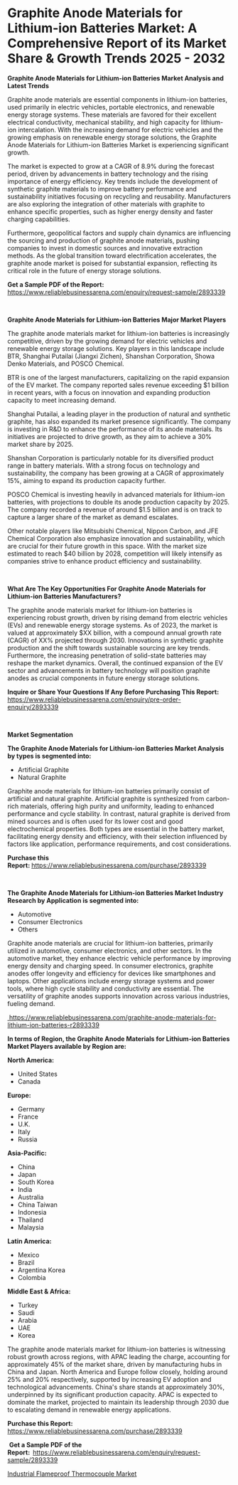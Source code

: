 <p><h1>Graphite Anode Materials for Lithium-ion Batteries Market: A Comprehensive Report of its Market Share & Growth Trends 2025 - 2032</h1></p><p><strong>Graphite Anode Materials for Lithium-ion Batteries Market Analysis and Latest Trends</strong></p>
<p><p>Graphite anode materials are essential components in lithium-ion batteries, used primarily in electric vehicles, portable electronics, and renewable energy storage systems. These materials are favored for their excellent electrical conductivity, mechanical stability, and high capacity for lithium-ion intercalation. With the increasing demand for electric vehicles and the growing emphasis on renewable energy storage solutions, the Graphite Anode Materials for Lithium-ion Batteries Market is experiencing significant growth.</p><p>The market is expected to grow at a CAGR of 8.9% during the forecast period, driven by advancements in battery technology and the rising importance of energy efficiency. Key trends include the development of synthetic graphite materials to improve battery performance and sustainability initiatives focusing on recycling and reusability. Manufacturers are also exploring the integration of other materials with graphite to enhance specific properties, such as higher energy density and faster charging capabilities.</p><p>Furthermore, geopolitical factors and supply chain dynamics are influencing the sourcing and production of graphite anode materials, pushing companies to invest in domestic sources and innovative extraction methods. As the global transition toward electrification accelerates, the graphite anode market is poised for substantial expansion, reflecting its critical role in the future of energy storage solutions.</p></p>
<p><strong>Get a Sample PDF of the Report:&nbsp;</strong> <a href="https://www.reliablebusinessarena.com/enquiry/request-sample/2893339?utm_campaign=2928&utm_medium=2&utm_source=Github&utm_content=ia&utm_term=15032025&utm_id=graphite-anode-materials-for-lithium-ion-batteries">https://www.reliablebusinessarena.com/enquiry/request-sample/2893339</a></p>
<p>&nbsp;</p>
<p><strong>Graphite Anode Materials for Lithium-ion Batteries Major Market Players</strong></p>
<p><p>The graphite anode materials market for lithium-ion batteries is increasingly competitive, driven by the growing demand for electric vehicles and renewable energy storage solutions. Key players in this landscape include BTR, Shanghai Putailai (Jiangxi Zichen), Shanshan Corporation, Showa Denko Materials, and POSCO Chemical.</p><p>BTR is one of the largest manufacturers, capitalizing on the rapid expansion of the EV market. The company reported sales revenue exceeding $1 billion in recent years, with a focus on innovation and expanding production capacity to meet increasing demand. </p><p>Shanghai Putailai, a leading player in the production of natural and synthetic graphite, has also expanded its market presence significantly. The company is investing in R&D to enhance the performance of its anode materials. Its initiatives are projected to drive growth, as they aim to achieve a 30% market share by 2025.</p><p>Shanshan Corporation is particularly notable for its diversified product range in battery materials. With a strong focus on technology and sustainability, the company has been growing at a CAGR of approximately 15%, aiming to expand its production capacity further.</p><p>POSCO Chemical is investing heavily in advanced materials for lithium-ion batteries, with projections to double its anode production capacity by 2025. The company recorded a revenue of around $1.5 billion and is on track to capture a larger share of the market as demand escalates.</p><p>Other notable players like Mitsubishi Chemical, Nippon Carbon, and JFE Chemical Corporation also emphasize innovation and sustainability, which are crucial for their future growth in this space. With the market size estimated to reach $40 billion by 2028, competition will likely intensify as companies strive to enhance product efficiency and sustainability.</p></p>
<p>&nbsp;</p>
<p><strong>What Are The Key Opportunities For Graphite Anode Materials for Lithium-ion Batteries Manufacturers?</strong></p>
<p><p>The graphite anode materials market for lithium-ion batteries is experiencing robust growth, driven by rising demand from electric vehicles (EVs) and renewable energy storage systems. As of 2023, the market is valued at approximately $XX billion, with a compound annual growth rate (CAGR) of XX% projected through 2030. Innovations in synthetic graphite production and the shift towards sustainable sourcing are key trends. Furthermore, the increasing penetration of solid-state batteries may reshape the market dynamics. Overall, the continued expansion of the EV sector and advancements in battery technology will position graphite anodes as crucial components in future energy storage solutions.</p></p>
<p><strong>Inquire or Share Your Questions If Any Before Purchasing This Report:</strong> <a href="https://www.reliablebusinessarena.com/enquiry/pre-order-enquiry/2893339?utm_campaign=2928&utm_medium=2&utm_source=Github&utm_content=ia&utm_term=15032025&utm_id=graphite-anode-materials-for-lithium-ion-batteries">https://www.reliablebusinessarena.com/enquiry/pre-order-enquiry/2893339</a></p>
<p>&nbsp;</p>
<p><strong>Market Segmentation</strong></p>
<p><strong>The Graphite Anode Materials for Lithium-ion Batteries Market Analysis by types is segmented into:</strong></p>
<p><ul><li>Artificial Graphite</li><li>Natural Graphite</li></ul></p>
<p><p>Graphite anode materials for lithium-ion batteries primarily consist of artificial and natural graphite. Artificial graphite is synthesized from carbon-rich materials, offering high purity and uniformity, leading to enhanced performance and cycle stability. In contrast, natural graphite is derived from mined sources and is often used for its lower cost and good electrochemical properties. Both types are essential in the battery market, facilitating energy density and efficiency, with their selection influenced by factors like application, performance requirements, and cost considerations.</p></p>
<p><strong>Purchase this Report:&nbsp;</strong><a href="https://www.reliablebusinessarena.com/purchase/2893339?utm_campaign=2928&utm_medium=2&utm_source=Github&utm_content=ia&utm_term=15032025&utm_id=graphite-anode-materials-for-lithium-ion-batteries">https://www.reliablebusinessarena.com/purchase/2893339</a></p>
<p>&nbsp;</p>
<p><strong>The Graphite Anode Materials for Lithium-ion Batteries Market Industry Research by Application is segmented into:</strong></p>
<p><ul><li>Automotive</li><li>Consumer Electronics</li><li>Others</li></ul></p>
<p><p>Graphite anode materials are crucial for lithium-ion batteries, primarily utilized in automotive, consumer electronics, and other sectors. In the automotive market, they enhance electric vehicle performance by improving energy density and charging speed. In consumer electronics, graphite anodes offer longevity and efficiency for devices like smartphones and laptops. Other applications include energy storage systems and power tools, where high cycle stability and conductivity are essential. The versatility of graphite anodes supports innovation across various industries, fueling demand.</p></p>
<p><a href="https://www.reliablebusinessarena.com/graphite-anode-materials-for-lithium-ion-batteries-r2893339?utm_campaign=2928&utm_medium=2&utm_source=Github&utm_content=ia&utm_term=15032025&utm_id=graphite-anode-materials-for-lithium-ion-batteries">&nbsp;https://www.reliablebusinessarena.com/graphite-anode-materials-for-lithium-ion-batteries-r2893339</a></p>
<p><strong>In terms of Region, the Graphite Anode Materials for Lithium-ion Batteries Market Players available by Region are:</strong></p>
<p>
    <p> <strong> North America: </strong>
        <ul>
            <li>United States</li>
            <li>Canada</li>
        </ul>
        </p> 
    <p> <strong> Europe: </strong>
        <ul>
            <li>Germany</li>
            <li>France</li>
            <li>U.K.</li>
            <li>Italy</li>
            <li>Russia</li>
        </ul>
        </p> 
    <p> <strong> Asia-Pacific: </strong>
        <ul>
            <li>China</li>
            <li>Japan</li>
            <li>South Korea</li>
            <li>India</li>
            <li>Australia</li>
            <li>China Taiwan</li>
            <li>Indonesia</li>
            <li>Thailand</li>
            <li>Malaysia</li>
        </ul>
        </p> 
    <p> <strong> Latin America: </strong>
        <ul>
            <li>Mexico</li>
            <li>Brazil</li>
            <li>Argentina Korea</li>
            <li>Colombia</li>
        </ul>
        </p> 
    <p> <strong> Middle East & Africa: </strong>
        <ul>
            <li>Turkey</li>
            <li>Saudi</li>
            <li>Arabia</li>
            <li>UAE</li>
            <li>Korea</li>
        </ul>
    </p>
    </p>
<p><p>The graphite anode materials market for lithium-ion batteries is witnessing robust growth across regions, with APAC leading the charge, accounting for approximately 45% of the market share, driven by manufacturing hubs in China and Japan. North America and Europe follow closely, holding around 25% and 20% respectively, supported by increasing EV adoption and technological advancements. China's share stands at approximately 30%, underpinned by its significant production capacity. APAC is expected to dominate the market, projected to maintain its leadership through 2030 due to escalating demand in renewable energy applications.</p></p>
<p><strong>Purchase this Report: </strong><a href="https://www.reliablebusinessarena.com/purchase/2893339?utm_campaign=2928&utm_medium=2&utm_source=Github&utm_content=ia&utm_term=15032025&utm_id=graphite-anode-materials-for-lithium-ion-batteries">https://www.reliablebusinessarena.com/purchase/2893339</a></p>
<p>&nbsp;<strong>Get a Sample PDF of the Report:&nbsp;&nbsp;</strong><a href="https://www.reliablebusinessarena.com/enquiry/request-sample/2893339?utm_campaign=2928&utm_medium=2&utm_source=Github&utm_content=ia&utm_term=15032025&utm_id=graphite-anode-materials-for-lithium-ion-batteries">https://www.reliablebusinessarena.com/enquiry/request-sample/2893339</a></p>
<p><strong></strong></p>
<p><p><a href="https://github.com/chaturberville8181/Market-Research-Report-List-1/blob/main/industrial-flameproof-thermocouple-market.md?utm_campaign=2928&utm_medium=2&utm_source=Github&utm_content=ia&utm_term=15032025&utm_id=graphite-anode-materials-for-lithium-ion-batteries">Industrial Flameproof Thermocouple Market</a></p></p>